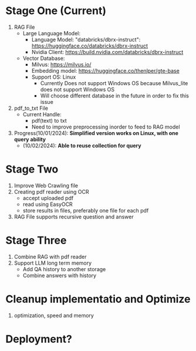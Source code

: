 # Stage One (Current)
1. RAG File
   - Large Language Model:
     - Language Model: "databricks/dbrx-instruct": https://huggingface.co/databricks/dbrx-instruct 
     - Nvidia Client: https://build.nvidia.com/databricks/dbrx-instruct
   - Vector Database:
     - Milvus: https://milvus.io/
     - Embedding model: https://huggingface.co/thenlper/gte-base
     - Support OS: Linux
       - Currently Does not support Windows OS because Milvus_lite does not support Windows OS
       - Will choose different database in the future in order to fix this issue
3. pdf_to_txt File
   - Current Handle:
     - pdf(text) to txt
     - Need to improve preprocessing inorder to feed to RAG model
4. Progress(10/01/2024): **Simplified version works on Linux, with one query ability**
   - (10/02/2024): **Able to reuse collection for query**
   
# Stage Two
1. Improve Web Crawling file
2. Creating pdf reader using OCR
   - accept uploaded pdf
   - read using EasyOCR
   - store results in files, preferably one file for each pdf
4. RAG File supports recursive question and answer

# Stage Three
1. Combine RAG with pdf reader
2. Support LLM long term memory
   - Add QA history to another storage
   - Combine answers with history
   
# Cleanup implementatio and Optimize
1. optimization, speed and memory

# Deployment?
   
